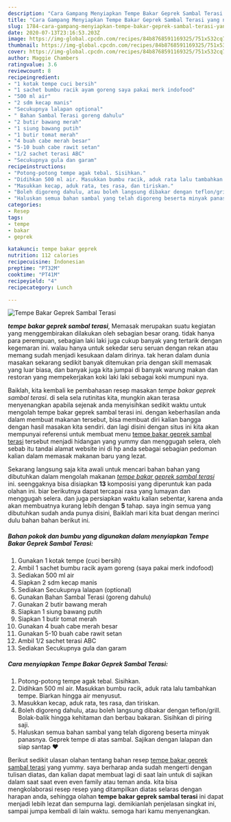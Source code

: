 ```yaml
---
description: "Cara Gampang Menyiapkan Tempe Bakar Geprek Sambal Terasi yang nikmat"
title: "Cara Gampang Menyiapkan Tempe Bakar Geprek Sambal Terasi yang nikmat"
slug: 1784-cara-gampang-menyiapkan-tempe-bakar-geprek-sambal-terasi-yang-nikmat
date: 2020-07-13T23:16:53.203Z
image: https://img-global.cpcdn.com/recipes/84b8768591169325/751x532cq70/tempe-bakar-geprek-sambal-terasi-foto-resep-utama.jpg
thumbnail: https://img-global.cpcdn.com/recipes/84b8768591169325/751x532cq70/tempe-bakar-geprek-sambal-terasi-foto-resep-utama.jpg
cover: https://img-global.cpcdn.com/recipes/84b8768591169325/751x532cq70/tempe-bakar-geprek-sambal-terasi-foto-resep-utama.jpg
author: Maggie Chambers
ratingvalue: 3.6
reviewcount: 8
recipeingredient:
- "1 kotak tempe cuci bersih"
- "1 sachet bumbu racik ayam goreng saya pakai merk indofood"
- "500 ml air"
- "2 sdm kecap manis"
- "Secukupnya lalapan optional"
- " Bahan Sambal Terasi goreng dahulu"
- "2 butir bawang merah"
- "1 siung bawang putih"
- "1 butir tomat merah"
- "4 buah cabe merah besar"
- "5-10 buah cabe rawit setan"
- "1/2 sachet terasi ABC"
- "Secukupnya gula dan garam"
recipeinstructions:
- "Potong-potong tempe agak tebal. Sisihkan."
- "Didihkan 500 ml air. Masukkan bumbu racik, aduk rata lalu tambahkan tempe. Biarkan hingga air menyusut."
- "Masukkan kecap, aduk rata, tes rasa, dan tiriskan."
- "Boleh digoreng dahulu, atau boleh langsung dibakar dengan teflon/grill. Bolak-balik hingga kehitaman dan berbau bakaran. Sisihkan di piring saji."
- "Haluskan semua bahan sambal yang telah digoreng beserta minyak panasnya. Geprek tempe di atas sambal. Sajikan dengan lalapan dan siap santap ❤"
categories:
- Resep
tags:
- tempe
- bakar
- geprek

katakunci: tempe bakar geprek 
nutrition: 112 calories
recipecuisine: Indonesian
preptime: "PT32M"
cooktime: "PT41M"
recipeyield: "4"
recipecategory: Lunch

---
```



![Tempe Bakar Geprek Sambal Terasi](https://img-global.cpcdn.com/recipes/84b8768591169325/751x532cq70/tempe-bakar-geprek-sambal-terasi-foto-resep-utama.jpg)

<b><i>tempe bakar geprek sambal terasi</i></b>, Memasak merupakan suatu kegiatan yang menggembirakan dilakukan oleh sebagian besar orang. tidak hanya para perempuan, sebagian laki laki juga cukup banyak yang tertarik dengan kegemaran ini. walau hanya untuk sekedar seru seruan dengan rekan atau memang sudah menjadi kesukaan dalam dirinya. tak heran dalam dunia masakan sekarang sedikit banyak ditemukan pria dengan skill memasak yang luar biasa, dan banyak juga kita jumpai di banyak warung makan dan restoran yang mempekerjakan koki laki laki sebagai koki mumpuni nya.



Baiklah, kita kembali ke pembahasan resep masakan <i>tempe bakar geprek sambal terasi</i>. di sela sela rutinitas kita, mungkin akan terasa menyenangkan apabila sejenak anda menyisihkan sedikit waktu untuk mengolah tempe bakar geprek sambal terasi ini. dengan keberhasilan anda dalam membuat makanan tersebut, bisa membuat diri kalian bangga dengan hasil masakan kita sendiri. dan lagi disini dengan situs ini kita akan mempunyai referensi untuk membuat menu <u>tempe bakar geprek sambal terasi</u> tersebut menjadi hidangan yang yummy dan menggugah selera, oleh sebab itu tandai alamat website ini di hp anda sebagai sebagian pedoman kalian dalam memasak makanan baru yang lezat.


Sekarang langsung saja kita awali untuk mencari bahan bahan yang dibutuhkan dalam mengolah makanan <u><i>tempe bakar geprek sambal terasi</i></u> ini. seenggaknya bisa disiapkan <b>13</b> komposisi yang diperuntuk kan pada olahan ini. biar berikutnya dapat tercapai rasa yang lumayan dan menggugah selera. dan juga persiapkan waktu kalian sebentar, karena anda akan membuatnya kurang lebih dengan <b>5</b> tahap. saya ingin semua yang dibutuhkan sudah anda punya disini, Baiklah mari kita buat dengan merinci dulu bahan bahan berikut ini.

<!--inarticleads1-->

##### Bahan pokok dan bumbu yang digunakan dalam menyiapkan Tempe Bakar Geprek Sambal Terasi:

1. Gunakan 1 kotak tempe (cuci bersih)
1. Ambil 1 sachet bumbu racik ayam goreng (saya pakai merk indofood)
1. Sediakan 500 ml air
1. Siapkan 2 sdm kecap manis
1. Sediakan Secukupnya lalapan (optional)
1. Gunakan  Bahan Sambal Terasi (goreng dahulu)
1. Gunakan 2 butir bawang merah
1. Siapkan 1 siung bawang putih
1. Siapkan 1 butir tomat merah
1. Gunakan 4 buah cabe merah besar
1. Gunakan 5-10 buah cabe rawit setan
1. Ambil 1/2 sachet terasi ABC
1. Sediakan Secukupnya gula dan garam




<!--inarticleads2-->

##### Cara menyiapkan Tempe Bakar Geprek Sambal Terasi:

1. Potong-potong tempe agak tebal. Sisihkan.
1. Didihkan 500 ml air. Masukkan bumbu racik, aduk rata lalu tambahkan tempe. Biarkan hingga air menyusut.
1. Masukkan kecap, aduk rata, tes rasa, dan tiriskan.
1. Boleh digoreng dahulu, atau boleh langsung dibakar dengan teflon/grill. Bolak-balik hingga kehitaman dan berbau bakaran. Sisihkan di piring saji.
1. Haluskan semua bahan sambal yang telah digoreng beserta minyak panasnya. Geprek tempe di atas sambal. Sajikan dengan lalapan dan siap santap ❤




Berikut sedikit ulasan olahan tentang bahan resep <u>tempe bakar geprek sambal terasi</u> yang yummy. saya berharap anda sudah mengerti dengan tulisan diatas, dan kalian dapat membuat lagi di saat lain untuk di sajikan dalam saat saat even even family atau teman anda. kita bisa mengkolaborasi resep resep yang ditampilkan diatas selaras dengan harapan anda, sehingga olahan <b>tempe bakar geprek sambal terasi</b> ini dapat menjadi lebih lezat dan sempurna lagi. demikianlah penjelasan singkat ini, sampai jumpa kembali di lain waktu. semoga hari kamu menyenangkan.

